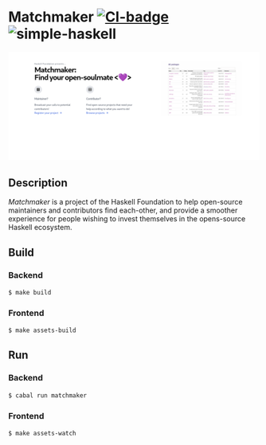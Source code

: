 # Matchmaker [![CI-badge][CI-badge]][CI-url] ![simple-haskell][simple-haskell]

<img src="./resources/matchmaker-frontpage.png">

## Description

*Matchmaker* is a project of the Haskell Foundation to help open-source maintainers and contributors find each-other,
and provide a smoother experience for people wishing to invest themselves in the opens-source Haskell ecosystem.

## Build

### Backend

```bash
$ make build
```
### Frontend

```bash
$ make assets-build
```

## Run

### Backend

```bash
$ cabal run matchmaker
```

### Frontend

```bash
$ make assets-watch
```

[simple-haskell]: https://img.shields.io/badge/Simple-Haskell-purple?style=flat-square
[CI-badge]: https://img.shields.io/github/workflow/status/haskellfoundation/matchmaker/CI?style=flat-square
[CI-url]: https://github.com/haskellfoundation/matchmaker/actions
